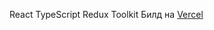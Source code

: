 React
TypeScript
Redux Toolkit
Билд на <a href='https://banking-pvkii51sd-gobezar.vercel.app/'>Vercel</a>
